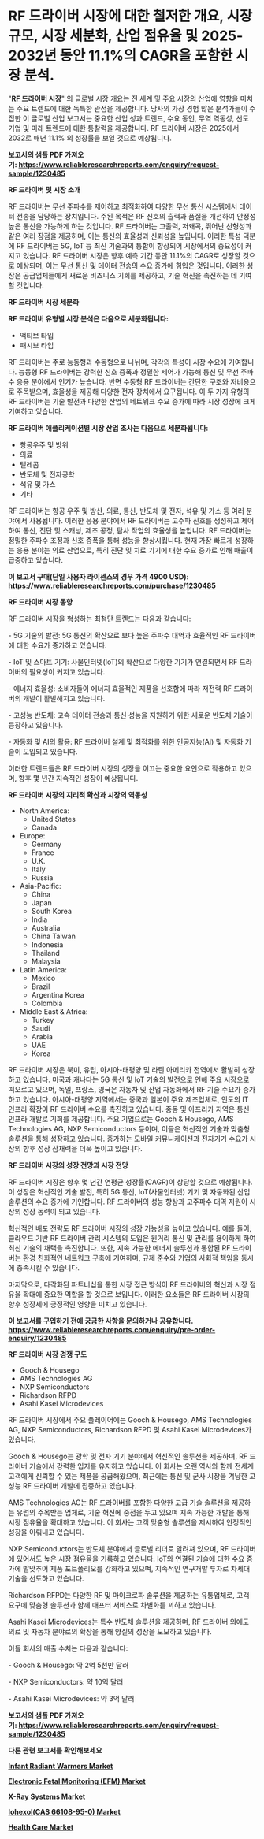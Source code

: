 <p><h1>RF 드라이버 시장에 대한 철저한 개요, 시장 규모, 시장 세분화, 산업 점유율 및 2025-2032년 동안 11.1%의 CAGR을 포함한 시장 분석.</h1></p><p>"<strong><a href="https://www.reliableresearchreports.com/rf-driver-r1230485?utm_campaign=106&utm_medium=7&utm_source=Github&utm_content=ia&utm_term=15012025&utm_id=rf-driver">RF 드라이버&nbsp;</a></strong><strong>시장</strong>" 의 글로벌 시장 개요는 전 세계 및 주요 시장의 산업에 영향을 미치는 주요 트렌드에 대한 독특한 관점을 제공합니다. 당사의 가장 경험 많은 분석가들이 수집한 이 글로벌 산업 보고서는 중요한 산업 성과 트렌드, 수요 동인, 무역 역동성, 선도 기업 및 미래 트렌드에 대한 통찰력을 제공합니다. RF 드라이버 시장은 2025에서 2032로 매년 11.1% 의 성장률을 보일 것으로 예상됩니다.&nbsp;</p>
<p><strong>보고서의 샘플 PDF 가져오기:&nbsp;<a href="https://www.reliableresearchreports.com/enquiry/request-sample/1230485?utm_campaign=106&utm_medium=7&utm_source=Github&utm_content=ia&utm_term=15012025&utm_id=rf-driver">https://www.reliableresearchreports.com/enquiry/request-sample/1230485</a></strong></p>
<p><strong>RF 드라이버 및 시장 소개</strong></p>
<p><p>RF 드라이버는 무선 주파수를 제어하고 최적화하여 다양한 무선 통신 시스템에서 데이터 전송을 담당하는 장치입니다. 주된 목적은 RF 신호의 출력과 품질을 개선하여 안정성 높은 통신을 가능하게 하는 것입니다. RF 드라이버는 고출력, 저왜곡, 뛰어난 선형성과 같은 여러 장점을 제공하며, 이는 통신의 효율성과 신뢰성을 높입니다. 이러한 특성 덕분에 RF 드라이버는 5G, IoT 등 최신 기술과의 통합이 향상되어 시장에서의 중요성이 커지고 있습니다. RF 드라이버 시장은 향후 예측 기간 동안 11.1%의 CAGR로 성장할 것으로 예상되며, 이는 무선 통신 및 데이터 전송의 수요 증가에 힘입은 것입니다. 이러한 성장은 공급업체들에게 새로운 비즈니스 기회를 제공하고, 기술 혁신을 촉진하는 데 기여할 것입니다.</p></p>
<p><strong>RF 드라이버 시장 세분화</strong></p>
<p><strong>RF 드라이버 유형별 시장 분석은 다음으로 세분화됩니다:</strong></p>
<p><ul><li>액티브 타입</li><li>패시브 타입</li></ul></p>
<p><p>RF 드라이버는 주로 능동형과 수동형으로 나뉘며, 각각의 특성이 시장 수요에 기여합니다. 능동형 RF 드라이버는 강력한 신호 증폭과 정밀한 제어가 가능해 통신 및 무선 주파수 응용 분야에서 인기가 높습니다. 반면 수동형 RF 드라이버는 간단한 구조와 저비용으로 주목받으며, 효율성을 제공해 다양한 전자 장치에서 요구됩니다. 이 두 가지 유형의 RF 드라이버는 기술 발전과 다양한 산업의 네트워크 수요 증가에 따라 시장 성장에 크게 기여하고 있습니다.</p></p>
<p><strong>RF 드라이버 애플리케이션별 시장 산업 조사는 다음으로 세분화됩니다:</strong></p>
<p><ul><li>항공우주 및 방위</li><li>의료</li><li>텔레콤</li><li>반도체 및 전자공학</li><li>석유 및 가스</li><li>기타</li></ul></p>
<p><p>RF 드라이버는 항공 우주 및 방산, 의료, 통신, 반도체 및 전자, 석유 및 가스 등 여러 분야에서 사용됩니다. 이러한 응용 분야에서 RF 드라이버는 고주파 신호를 생성하고 제어하여 통신, 진단 및 스캐닝, 제조 공정, 탐사 작업의 효율성을 높입니다. RF 드라이버는 정밀한 주파수 조정과 신호 증폭을 통해 성능을 향상시킵니다. 현재 가장 빠르게 성장하는 응용 분야는 의료 산업으로, 특히 진단 및 치료 기기에 대한 수요 증가로 인해 매출이 급증하고 있습니다.</p></p>
<p><strong>이 보고서 구매(단일 사용자 라이센스의 경우 가격 4900 USD): <a href="https://www.reliableresearchreports.com/purchase/1230485?utm_campaign=106&utm_medium=7&utm_source=Github&utm_content=ia&utm_term=15012025&utm_id=rf-driver">https://www.reliableresearchreports.com/purchase/1230485</a></strong></p>
<p><strong>RF 드라이버 시장 동향</strong></p>
<p><p>RF 드라이버 시장을 형성하는 최첨단 트렌드는 다음과 같습니다:</p><p>- 5G 기술의 발전: 5G 통신의 확산으로 보다 높은 주파수 대역과 효율적인 RF 드라이버에 대한 수요가 증가하고 있습니다.</p><p>- IoT 및 스마트 기기: 사물인터넷(IoT)의 확산으로 다양한 기기가 연결되면서 RF 드라이버의 필요성이 커지고 있습니다.</p><p>- 에너지 효율성: 소비자들이 에너지 효율적인 제품을 선호함에 따라 저전력 RF 드라이버의 개발이 활발해지고 있습니다.</p><p>- 고성능 반도체: 고속 데이터 전송과 통신 성능을 지원하기 위한 새로운 반도체 기술이 등장하고 있습니다.</p><p>- 자동화 및 AI의 활용: RF 드라이버 설계 및 최적화를 위한 인공지능(AI) 및 자동화 기술이 도입되고 있습니다.</p><p>이러한 트렌드들은 RF 드라이버 시장의 성장을 이끄는 중요한 요인으로 작용하고 있으며, 향후 몇 년간 지속적인 성장이 예상됩니다.</p></p>
<p><strong>RF 드라이버 시장의 지리적 확산과 시장의 역동성</strong></p>
<p><ul>
    <li>
        North America:
        <ul>
            <li>United States</li>
            <li>Canada</li>
        </ul>
    </li>
    <li>
        Europe:
        <ul>
            <li>Germany</li>
            <li>France</li>
            <li>U.K.</li>
            <li>Italy</li>
            <li>Russia</li>
        </ul>
    </li>
    <li>
        Asia-Pacific:
        <ul>
            <li>China</li>
            <li>Japan</li>
            <li>South Korea</li>
            <li>India</li>
            <li>Australia</li>
            <li>China Taiwan</li>
            <li>Indonesia</li>
            <li>Thailand</li>
            <li>Malaysia</li>
        </ul>
    </li>
    <li>
        Latin America:
        <ul>
            <li>Mexico</li>
            <li>Brazil</li>
            <li>Argentina Korea</li>
            <li>Colombia</li>
        </ul>
    </li>
    <li>
        Middle East & Africa:
        <ul>
            <li>Turkey</li>
            <li>Saudi</li>
            <li>Arabia</li>
            <li>UAE</li>
            <li>Korea</li>
        </ul>
    </li>
    </ul></p>
<p><p>RF 드라이버 시장은 북미, 유럽, 아시아-태평양 및 라틴 아메리카 전역에서 활발히 성장하고 있습니다. 미국과 캐나다는 5G 통신 및 IoT 기술의 발전으로 인해 주요 시장으로 떠오르고 있으며, 독일, 프랑스, 영국은 자동차 및 산업 자동화에서 RF 기술 수요가 증가하고 있습니다. 아시아-태평양 지역에서는 중국과 일본이 주요 제조업체로, 인도의 IT 인프라 확장이 RF 드라이버 수요를 촉진하고 있습니다. 중동 및 아프리카 지역은 통신 인프라 개발로 기회를 제공합니다. 주요 기업으로는 Gooch & Housego, AMS Technologies AG, NXP Semiconductors 등이며, 이들은 혁신적인 기술과 맞춤형 솔루션을 통해 성장하고 있습니다. 증가하는 모바일 커뮤니케이션과 전자기기 수요가 시장의 향후 성장 잠재력을 더욱 높이고 있습니다.</p></p>
<p><strong>RF 드라이버 시장의 성장 전망과 시장 전망</strong></p>
<p><p>RF 드라이버 시장은 향후 몇 년간 연평균 성장률(CAGR)이 상당할 것으로 예상됩니다. 이 성장은 혁신적인 기술 발전, 특히 5G 통신, IoT(사물인터넷) 기기 및 자동화된 산업 솔루션의 수요 증가에 기인합니다. RF 드라이버의 성능 향상과 고주파수 대역 지원이 시장의 성장 동력이 되고 있습니다.</p><p>혁신적인 배포 전략도 RF 드라이버 시장의 성장 가능성을 높이고 있습니다. 예를 들어, 클라우드 기반 RF 드라이버 관리 시스템의 도입은 원거리 통신 및 관리를 용이하게 하여 최신 기술의 채택을 촉진합니다. 또한, 지속 가능한 에너지 솔루션과 통합된 RF 드라이버는 환경 친화적인 네트워크 구축에 기여하며, 규제 준수와 기업의 사회적 책임을 동시에 충족시킬 수 있습니다.</p><p>마지막으로, 다각화된 파트너십을 통한 시장 접근 방식이 RF 드라이버의 혁신과 시장 점유율 확대에 중요한 역할을 할 것으로 보입니다. 이러한 요소들은 RF 드라이버 시장의 향후 성장세에 긍정적인 영향을 미치고 있습니다.</p></p>
<p><strong>이 보고서를 구입하기 전에 궁금한 사항을 문의하거나 공유합니다. <a href="https://www.reliableresearchreports.com/enquiry/pre-order-enquiry/1230485?utm_campaign=106&utm_medium=7&utm_source=Github&utm_content=ia&utm_term=15012025&utm_id=rf-driver">https://www.reliableresearchreports.com/enquiry/pre-order-enquiry/1230485</a></strong></p>
<p><strong>RF 드라이버 시장 경쟁 구도</strong></p>
<p><ul><li>Gooch & Housego</li><li>AMS Technologies AG</li><li>NXP Semiconductors</li><li>Richardson RFPD</li><li>Asahi Kasei Microdevices</li></ul></p>
<p><p>RF 드라이버 시장에서 주요 플레이어에는 Gooch & Housego, AMS Technologies AG, NXP Semiconductors, Richardson RFPD 및 Asahi Kasei Microdevices가 있습니다. </p><p>Gooch & Housego는 광학 및 전자 기기 분야에서 혁신적인 솔루션을 제공하며, RF 드라이버 기술에서 강력한 입지를 유지하고 있습니다. 이 회사는 오랜 역사와 함께 전세계 고객에게 신뢰할 수 있는 제품을 공급해왔으며, 최근에는 통신 및 군사 시장을 겨냥한 고성능 RF 드라이버 개발에 집중하고 있습니다.</p><p>AMS Technologies AG는 RF 드라이버를 포함한 다양한 고급 기술 솔루션을 제공하는 유럽의 주목받는 업체로, 기술 혁신에 중점을 두고 있으며 지속 가능한 개발을 통해 시장 점유율을 확대하고 있습니다. 이 회사는 고객 맞춤형 솔루션을 제시하여 안정적인 성장을 이뤄내고 있습니다.</p><p>NXP Semiconductors는 반도체 분야에서 글로벌 리더로 알려져 있으며, RF 드라이버에 있어서도 높은 시장 점유율을 기록하고 있습니다. IoT와 연결된 기술에 대한 수요 증가에 발맞추어 제품 포트폴리오를 강화하고 있으며, 지속적인 연구개발 투자로 차세대 기술을 선도하고 있습니다.</p><p>Richardson RFPD는 다양한 RF 및 마이크로파 솔루션을 제공하는 유통업체로, 고객 요구에 맞춤형 솔루션과 함께 애프터 서비스로 차별화를 꾀하고 있습니다. </p><p>Asahi Kasei Microdevices는 특수 반도체 솔루션을 제공하며, RF 드라이버 외에도 의료 및 자동차 분야로의 확장을 통해 양질의 성장을 도모하고 있습니다.</p><p>이들 회사의 매출 수치는 다음과 같습니다:</p><p>- Gooch & Housego: 약 2억 5천만 달러</p><p>- NXP Semiconductors: 약 10억 달러</p><p>- Asahi Kasei Microdevices: 약 3억 달러</p></p>
<p><strong>보고서의 샘플 PDF 가져오기:&nbsp;<a href="https://www.reliableresearchreports.com/enquiry/request-sample/1230485?utm_campaign=106&utm_medium=7&utm_source=Github&utm_content=ia&utm_term=15012025&utm_id=rf-driver">https://www.reliableresearchreports.com/enquiry/request-sample/1230485</a></strong></p>
<p><strong></strong></p>
<p><strong></strong></p>
<p><strong></strong></p>
<p><strong></strong></p>
<p><strong>다른 관련 보고서를 확인해보세요</strong></p>
<p><strong><p><a href="https://github.com/ParvinKhatun77/Market-Research-Report-List-1/blob/main/infant-radiant-warmers-market.md?utm_campaign=106&utm_medium=7&utm_source=Github&utm_content=ia&utm_term=15012025&utm_id=rf-driver">Infant Radiant Warmers Market</a></p><p><a href="https://github.com/nathandecarvalho/Market-Research-Report-List-5/blob/main/electronic-fetal-monitoring-efm-market.md?utm_campaign=106&utm_medium=7&utm_source=Github&utm_content=ia&utm_term=15012025&utm_id=rf-driver">Electronic Fetal Monitoring (EFM) Market</a></p><p><a href="https://github.com/abbislposival/Market-Research-Report-List-1/blob/main/x-ray-systems-market.md?utm_campaign=106&utm_medium=7&utm_source=Github&utm_content=ia&utm_term=15012025&utm_id=rf-driver">X-Ray Systems Market</a></p><p><a href="https://github.com/DixieGrimes/Market-Research-Report-List-1/blob/main/iohexolcas-66108-95-0-market.md?utm_campaign=106&utm_medium=7&utm_source=Github&utm_content=ia&utm_term=15012025&utm_id=rf-driver">Iohexol(CAS 66108-95-0) Market</a></p><p><a href="https://github.com/stephaniwo144/Market-Research-Report-List-1/blob/main/health-care-market.md?utm_campaign=106&utm_medium=7&utm_source=Github&utm_content=ia&utm_term=15012025&utm_id=rf-driver">Health Care Market</a></p></strong></p>
<p></p>